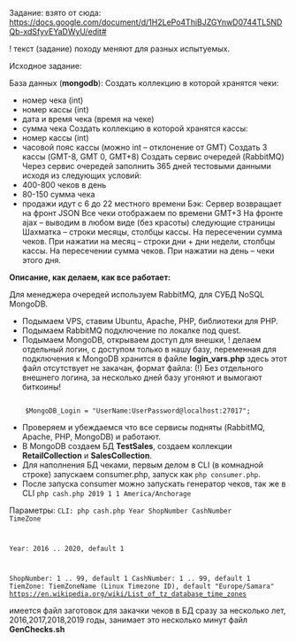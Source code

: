 
Задание:
взято от сюда: https://docs.google.com/document/d/1H2LePo4ThiBJZGYnwD0744TL5NDQb-xdSfyvEYaDWyU/edit#

! текст (задание) походу меняют для разных испытуемых.

Исходное задание:

База данных (<B>mongodb</B>):
Создать коллекцию в которой хранятся чеки:
- номер чека (int)
- номер кассы (int)
- дата и время чека (время на чеке)
- сумма чека
Создать коллекцию в которой хранятся кассы:
- номер кассы (int)
- часовой пояс кассы (можно int – отклонение от GMT) 
Создать 3 кассы (GMT-8, GMT 0, GMT+8)
Создать сервис очередей (RabbitMQ)
Через сервис очередей заполнить 365 дней тестовыми данными исходя из следующих условий:
- 400-800 чеков в день
- 80-150 сумма чека
- продажи идут с 6 до 22 местного времени
Бэк:
Сервер возвращает на фронт JSON
Все чеки отображаем по времени GMT+3
На фронте ajax – выводим в любом виде (без красоты) следующие страницы
 Шахматка – строки месяцы, столбцы кассы. На пересечении сумма чеков. 
 При нажатии на месяц – строки дни + дни недели, столбцы кассы. На пересечении сумма чеков.
 При нажатии на день – чеки этого дня.
 


<B>Описание, как делаем, как все работает:</B>

Для менеджера очередей используем RabbitMQ, для СУБД NoSQL MongoDB.
- Подымаем VPS, ставим Ubuntu, Apache, PHP, библиотеки для PHP.
- Подымаем RabbitMQ подключение по локалке под quest.
- Подымаем MongoDB, открываем доступ для внешки, ! делаем отдельный логин, с доступом только в нашу базу, переменная для подключения к MongoDB хранится в файле <B>login_vars.php</B> здесь этот файл отсутствует не закачан, формат файла:
(!) Без отдельного внешнего логина, за несколько дней базу угоняют и вымогают биткоины!
<code>
	$MongoDB_Login = "UserName:UserPassword@localhost:27017";
</code>


- Проверяем и убеждаемся что все сервисы подняты (RabbitMQ, Apache, PHP, MongoDB) и работают.
- В MongoDB создаем БД <b>TestSales</b>, создаем коллекции <b>RetailCollection</b> и <b>SalesCollection</b>.
- Для наполнения БД чеками, первым делом в CLI (в комнадной строке) запускаем consumer.php, запуск как  <code>php consumer.php</code>.
- После запуска consumer можно запускать генератор чеков, так же в CLI <code>php cash.php 2019 1 1 America/Anchorage</code>

Параметры:
<code>CLI: php cash.php Year ShopNumber CashNumber TimeZone

Year:          2016 .. 2020, default 1

ShopNumber:    1 .. 99, default 1
CashNumber:      1 .. 99, default 1
TiemZone: TiemZoneName (Linux Timezone ID), default "Europe/Samara"
   https://en.wikipedia.org/wiki/List_of_tz_database_time_zones
</code>

имеется файл заготовок для закачки чеков в БД сразу за несколько лет, 2016,2017,2018,2019 годы, занимает это несколько минут
файл <B>GenChecks.sh</B>
